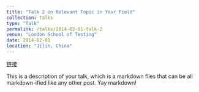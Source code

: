 ```yaml
---
title: "Talk 2 on Relevant Topic in Your Field"
collection: talks
type: "Talk"
permalink: /talks/2014-02-01-talk-2
venue: "London School of Testing"
date: 2014-02-01
location: "Jilin, China"
---
```


[链接](http://example2.com)

This is a description of your talk, which is a markdown files that can be all markdown-ified like any other post. Yay markdown!
